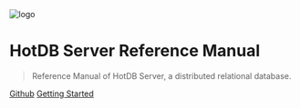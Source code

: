 <img class="coverpage-logo" src="/assets/img/navicon-colorful.png" alt="logo"/>

# HotDB Server Reference Manual

> Reference Manual of HotDB Server, a distributed relational database.

[Github](https://github.com/DragonKnightOfBreeze/HotDB-Document)
[Getting Started](README.md)